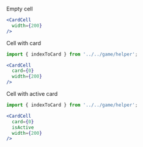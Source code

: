 Empty cell
```jsx
<CardCell
  width={200}
/>
```

Cell with card
```jsx
import { indexToCard } from '../../game/helper';

<CardCell
  card={0}
  width={200}
/>
```

Cell with active card
```jsx
import { indexToCard } from '../../game/helper';

<CardCell
  card={0}
  isActive
  width={200}
/>
```
